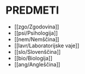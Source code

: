 # PREDMETI
- [[zgo/Zgodovina]]
- [[psi/Psihologija]]
- [[nem/Nemščina]]
- [[lavr/Laboratorijske vaje]]
- [[slo/Slovenščina]]
- [[bio/Biologija]]
- [[ang/Angleščina]]